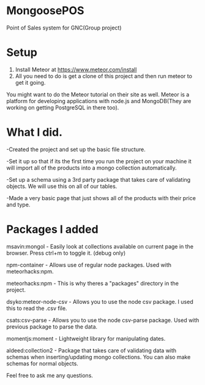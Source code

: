 # MongoosePOS
Point of Sales system for GNC(Group project)

# Setup 
1. Install Meteor at https://www.meteor.com/install
2. All you need to do is get a clone of this project and then run meteor to get it going. 

You might want to do the Meteor tutorial on their site as well. 
Meteor is a platform for developing applications with node.js and MongoDB(They are working on getting PostgreSQL in there too).

# What I did.
-Created the project and set up the basic file structure.

-Set it up so that if its the first time you run the project on your machine it will import all of the products into a mongo collection automatically.

-Set up a schema using a 3rd party package that takes care of validating objects. We will use this on all of our tables.

-Made a very basic page that just shows all of the products with their price and type. 

# Packages I added
msavin:mongol - Easily look at collections available on current page in the browser. Press ctrl+m to toggle it. (debug only)

npm-container - Allows use of regular node packages. Used with meteorhacks:npm.

meteorhacks:npm - This is why theres a "packages" directory in the project.

dsyko:meteor-node-csv - Allows you to use the node csv package. I used this to read the .csv file.

csats:csv-parse - Allows you to use the node  csv-parse package. Used with previous package to parse the data.

momentjs:moment - Lightweight library for manipulating dates.

aldeed:collection2 - Package that takes care of validating data with schemas when inserting/updating mongo collections. You can also make schemas for normal objects.

Feel free to ask me any questions. 
